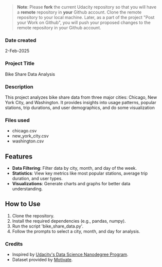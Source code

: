 >**Note**: Please **fork** the current Udacity repository so that you will have a **remote** repository in **your** Github account. Clone the remote repository to your local machine. Later, as a part of the project "Post your Work on Github", you will push your proposed changes to the remote repository in your Github account.

### Date created
2-Feb-2025

### Project Title
Bike Share Data Analysis

### Description
This project analyzes bike share data from three major cities: Chicago, New York City, and Washington. It provides insights into usage patterns, popular stations, trip durations, and user demographics, and do some visualization 

### Files used
- chicago.csv
- new_york_city.csv
- washington.csv

## Features
- **Data Filtering**: Filter data by city, month, and day of the week.
- **Statistics**: View key metrics like most popular stations, average trip duration, and user types.
- **Visualizations**: Generate charts and graphs for better data understanding.

## How to Use
1. Clone the repository.
2. Install the required dependencies (e.g., pandas, numpy).
3. Run the script 'bike_share_data.py'.
4. Follow the prompts to select a city, month, and day for analysis.

### Credits
- Inspired by [Udacity's Data Science Nanodegree Program](https://www.udacity.com/).
- Dataset provided by [Motivate](https://www.motivateco.com/).

